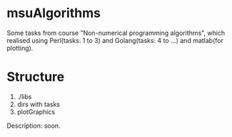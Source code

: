 # msuAlgorithms

Some tasks from course "Non-numerical programming algorithms", which realised using Perl(tasks: 1 to 3) and Golang(tasks: 4 to ...) and matlab(for plotting).

Structure
===========

1. ./libs
2. dirs with tasks
3. plotGraphics 

Description: soon.
